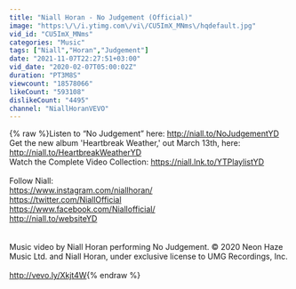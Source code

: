 ```yaml
---
title: "Niall Horan - No Judgement (Official)"
image: "https:\/\/i.ytimg.com\/vi\/CU5ImX_MNms\/hqdefault.jpg"
vid_id: "CU5ImX_MNms"
categories: "Music"
tags: ["Niall","Horan","Judgement"]
date: "2021-11-07T22:27:51+03:00"
vid_date: "2020-02-07T05:00:02Z"
duration: "PT3M8S"
viewcount: "18578066"
likeCount: "593108"
dislikeCount: "4495"
channel: "NiallHoranVEVO"
---
```

{% raw %}Listen to “No Judgement” here: <a rel="nofollow" target="blank" href="http://niall.to/NoJudgementYD">http://niall.to/NoJudgementYD</a><br />Get the new album 'Heartbreak Weather,' out March 13th, here: <a rel="nofollow" target="blank" href="http://niall.to/HeartbreakWeatherYD">http://niall.to/HeartbreakWeatherYD</a><br />Watch the Complete Video Collection: <a rel="nofollow" target="blank" href="https://niall.lnk.to/YTPlaylistYD">https://niall.lnk.to/YTPlaylistYD</a><br /><br />Follow Niall:<br /><a rel="nofollow" target="blank" href="https://www.instagram.com/niallhoran/">https://www.instagram.com/niallhoran/</a><br /><a rel="nofollow" target="blank" href="https://twitter.com/NiallOfficial">https://twitter.com/NiallOfficial</a><br /><a rel="nofollow" target="blank" href="https://www.facebook.com/Niallofficial/">https://www.facebook.com/Niallofficial/</a><br /><a rel="nofollow" target="blank" href="http://niall.to/websiteYD">http://niall.to/websiteYD</a><br /><br /><br />Music video by Niall Horan performing No Judgement. © 2020 Neon Haze Music Ltd. and Niall Horan, under exclusive license to UMG Recordings, Inc.<br /><br /><a rel="nofollow" target="blank" href="http://vevo.ly/Xkjt4W">http://vevo.ly/Xkjt4W</a>{% endraw %}
